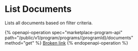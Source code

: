 # List Documents

Lists all documents based on filter criteria.

{% openapi-operation spec="marketplace-program-api" path="/public/v1/program/programs/{programId}/documents" method="get" %}
[Broken link](broken-reference)
{% endopenapi-operation %}

